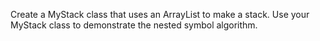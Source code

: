 Create a MyStack class that uses an ArrayList to make a stack.
Use your MyStack class to demonstrate the nested symbol algorithm.